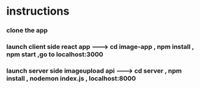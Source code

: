 # instructions 
### clone the app
### launch client side react app ---> cd image-app , npm install , npm start ,go to localhost:3000
### launch server side imageupload api ---> cd server , npm install , nodemon index.js , localhost:8000
